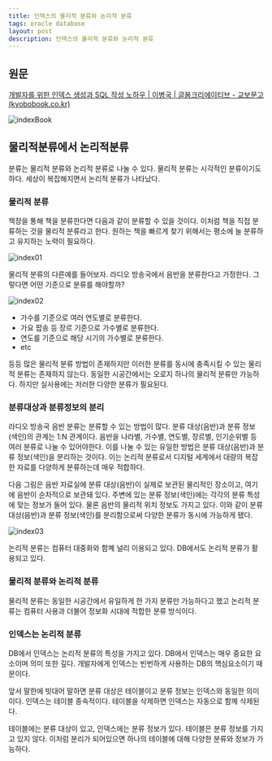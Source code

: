 ```yaml
---
title: 인덱스의 물리적 분류와 논리적 분류
tags: oracle database
layout: post
description: 인덱스의 물리적 분류와 논리적 분류
---
```


## 원문

[개발자를 위한 인덱스 생성과 SQL 작성 노하우 | 이병국 | 글봄크리에이티브 - 교보문고 (kyobobook.co.kr)](http://www.kyobobook.co.kr/product/detailViewKor.laf?ejkGb=KOR&mallGb=KOR&barcode=9788996560081)

![indexBook](https://user-images.githubusercontent.com/37204770/176987914-9581fbc2-b19f-4876-bd33-8ea793fbf002.jpg)

## 물리적분류에서 논리적분류

분류는 물리적 분류와 논리적 분류로 나눌 수 있다. 물리적 분류는 시각적인 분류이기도 하다. 세상이 복잡해지면서 논리적 분류가 나타났다.

### 물리적 분류

책장을 통해 책을 분류한다면 다음과 같이 분류할 수 있을 것이다. 이처럼 책을 직접 분류하는 것을 물리적 분류라고 한다. 원하는 책을 빠르게 찾기 위해서는 평소에 늘 분류하고 유지하는 노력이 필요하다.

![index01](https://user-images.githubusercontent.com/37204770/176988317-32fccf14-b1fc-43a8-96a3-09fe4946aa2b.jpg)

물리적 분류의 다른예를 들어보자. 라디오 방송국에서 음반을 분류한다고 가정한다. 그렇다면 어떤 기준으로 분류를 해야할까?

![index02](https://user-images.githubusercontent.com/37204770/176988462-a0d804a5-f582-43cb-92a5-7817917a8ca8.jpg)

- 가수를 기준으로 여러 연도별로 분류한다.
- 가요 팝송 등 장르 기준으로 가수별로 분류한다.
- 연도를 기준으로 해당 시기의 가수별로 분류한다.
- etc

등등 많은 물리적 분류 방법이 존재하지만 이러한 분류를 동시에 충족시킬 수 있는 물리적 분류는 존재하지 않는다. 동일한 시공간에서는 오로지 하나의 물리적 분류만 가능하다. 하지만 실사용에는 저러한 다양한 분류가 필요된다.

### 분류대상과 분류정보의 분리

라디오 방송국 음반 분류는 분류할 수 있는 방법이 많다. 분류 대상(음반)과 분류 정보(색인)의 관계는 1:N 관계이다. 음반을 나라별, 가수별, 연도별, 장르별, 인기순위별 등 여러 분류로 나눌 수 있어야한다. 이를 나눌 수 있는 유일한 방법은 분류 대상(음반)과 분류 정보(색인)을 분리하는 것이다. 이는 논리적 분류로서 디지털 세계에서 대량의 복잡한 자료를 다양하게 분류하는데 매우 적합하다.

다음 그림은 음반 자료실에 분류 대상(음반)이 실제로 보관된 물리적인 장소이고, 여기에 음반이 순차적으로 보관돼 있다. 주변에 있는 분류 정보(색인)에는 각각의 분류 특성에 맞는 정보가 들어 있다. 물론 음반의 물리적 위치 정보도 가지고 있다. 이와 같이 분류 대상(음반)과 분류 정보(색인)를 분리함으로써 다양한 분류가 동시에 가능하게 됐다.

![index03](https://user-images.githubusercontent.com/37204770/176989109-c811580f-cad8-4e58-bf8a-7f540f1faa07.jpg)

논리적 분류는 컴퓨터 대중화와 함꼐 널리 이용되고 있다. DB에서도 논리적 분류가 활용되고 있다.

### 물리적 분류와 논리적 분류

물리적 분류는 동일한 시공간에서 유일하게 한 가지 분류만 가능하다고 했고 논리적 분류는 컴퓨터 사용과 더불어 정보화 시대에 적합한 분류 방식이다.

### 인덱스는 논리적 분류

DB에서 인덱스는 논리적 분류의 특성을 가지고 있다. DB에서 인덱스는 매우 중요한 요소이며 의미 또한 깊다. 개발자에게 인덱스는 빈번하게 사용하는 DB의 핵심요소이기 때문이다. 

앞서 말한에 빗대어 말하면 분류 대상은 테이블이고 분류 정보는 인덱스와 동일한 의미이다. 인덱스는 테이블 종속적이다. 테이블을 삭제하면 인덱스는 자동으로 함께 삭제된다.

테이블에는 분류 대상이 있고, 인덱스에는 분류 정보가 있다. 테이블은 분류 정보를 가지고 있지 않다. 이처럼 분리가 되어있으면 하나의 테이블에 대해 다양한 분류와 정보가 가능하다.


